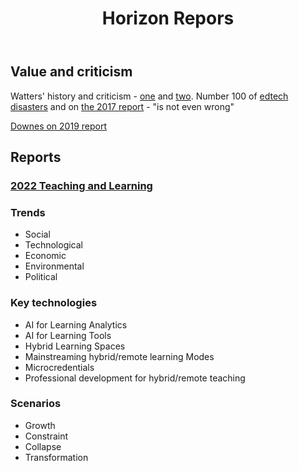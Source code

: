 ﻿---
backlinks:
- title: Society
  url: /memex/sense/Society/society.html
title: Horizon Repors
---
## Value and criticism

Watters' history and criticism - [one](http://hackeducation.com/2015/02/17/horizon) and [two](http://horizon.hackeducation.com/). Number 100 of [edtech disasters](http://hackeducation.com/2019/12/31/what-a-shitshow) and on [the 2017 report](http://horizon.hackeducation.com/2017/08/30/horizon-k12) - "is not even wrong"

[Downes on 2019 report](https://www.downes.ca/cgi-bin/page.cgi?post=69215)


## Reports

### [2022 Teaching and Learning](https://library.educause.edu/resources/2022/4/2022-educause-horizon-report-teaching-and-learning-edition)

### Trends

- Social
- Technological
- Economic
- Environmental
- Political

### Key technologies

- AI for Learning Analytics
- AI for Learning Tools 
- Hybrid Learning Spaces
- Mainstreaming hybrid/remote learning Modes
- Microcredentials
- Professional development for hybrid/remote teaching

### Scenarios 

- Growth
- Constraint
- Collapse
- Transformation